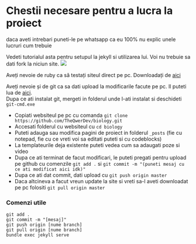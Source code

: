 # Chestii necesare pentru a lucra la proiect
daca aveti intrebari puneti-le pe whatsapp ca eu 100% nu explic unele lucruri cum trebuie

Vedeti tutorialul asta pentru setupul la jekyll si utilizarea lui. Voi nu trebuie sa dati fork la niciun site.
[![](https://img.youtube.com/vi/g6AJ9qPPoyc/hqdefault.jpg)](https://www.youtube.com/embed/g6AJ9qPPoyc)

Aveți nevoie de ruby ca să testați siteul direct pe pc. Downloadați de [aici](https://rubyinstaller.org/)

Aveți nevoie și de git ca sa dati upload la modificarile facute pe pc. Il puteti lua de [aici](https://git-scm.com/downloads).\
Dupa ce ati instalat git, mergeti in folderul unde l-ati instalat si deschideti `git-cmd.exe`

- Copiati websiteul pe pc cu comanda `git clone https://github.com/TheQwerDev/biology.git`
- Accesati folderul cu websiteul cu `cd biology`
- Puteti adauga sau modifica pagini de proiect in folderul `_posts` (fie cu notepad, fie cu ce vreti voi sa editati puteti si cu codeblocks)
- La templateurile deja existente puteti vedea cum sa adaugati poze si video
- Dupa ce ati terminat de facut modificari, le puteti pregati pentru upload pe github cu comenzile `git add .` si `git commit -m "(puneti mesaj cu ce ati modificat aici idk)"`
- Dupa ce ati dat commit, dati upload cu `git push origin master`
- Daca altcineva a facut vreun update la site si vreti sa-l aveti downloadat pe pc folositi `git pull origin master`

### Comenzi utile
`git add .`\
`git commit -m "[mesaj]"`\
`git push origin [nume branch]`\
`git pull origin [nume branch]`\
`bundle exec jekyll serve`
